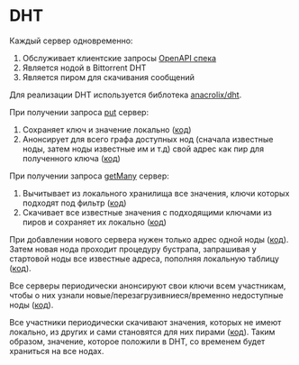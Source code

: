 # DHT

Каждый сервер одновременно:
1. Oбслуживает клиентские запросы [OpenAPI спека](api/api.yaml)
2. Является нодой в Bittorrent DHT
3. Является пиром для скачивания сообщений

Для реализации DHT используется библотека [anacrolix/dht](https://github.com/anacrolix/dht).

При получении запроса [put](api/api.yaml#L7) сервер:

1. Сохраняет ключ и значение локально ([код](api/api.go#L71))
2. Анонсирует для всего графа доступных нод (сначала известные ноды, затем ноды
   известные им и т.д) свой адрес как пир для полученного ключа ([код](api/api.go#L79))

При получении запроса [getMany](api/api.yaml#L29) сервер:

1. Вычитывает из локального хранилища все значения, ключи которых подходят под фильтр ([код](api/api.go#L104))
2. Скачивает все известные значения с подходящими ключами из пиров и сохраняет их локально ([код](api/api.go#L112))

При добавлении нового сервера нужен только адрес одной ноды ([код](main.go#L40)). Затем новая нода
проходит процедуру бустрапа, запрашивая у стартовой ноды все известные адреса,
пополняя локальную таблицу ([код](main.go#L58)). 

Все серверы периодически анонсируют свои ключи
всем участникам, чтобы о них узнали новые/перезагрузивниеся/временно недоступные
ноды ([код](main.go#L65)).

Все участники периодически скачивают значения, которых не имеют локально, из
других и сами становятся для них пирами ([код](main.go#L76)). Таким образом,
значение, которое положили в DHT, со временем будет храниться на все нодах.





